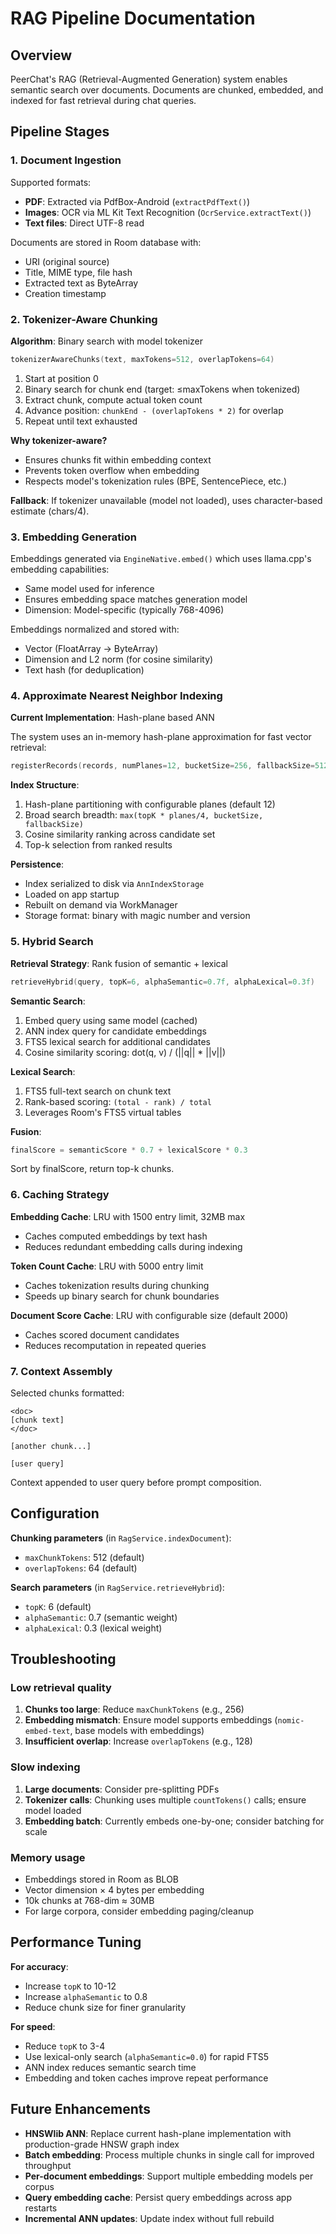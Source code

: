 # RAG Pipeline Documentation

## Overview

PeerChat's RAG (Retrieval-Augmented Generation) system enables semantic search over documents. Documents are chunked, embedded, and indexed for fast retrieval during chat queries.

## Pipeline Stages

### 1. Document Ingestion

Supported formats:
- **PDF**: Extracted via PdfBox-Android (`extractPdfText()`)
- **Images**: OCR via ML Kit Text Recognition (`OcrService.extractText()`)
- **Text files**: Direct UTF-8 read

Documents are stored in Room database with:
- URI (original source)
- Title, MIME type, file hash
- Extracted text as ByteArray
- Creation timestamp

### 2. Tokenizer-Aware Chunking

**Algorithm**: Binary search with model tokenizer

```kotlin
tokenizerAwareChunks(text, maxTokens=512, overlapTokens=64)
```

1. Start at position 0
2. Binary search for chunk end (target: ≤maxTokens when tokenized)
3. Extract chunk, compute actual token count
4. Advance position: `chunkEnd - (overlapTokens * 2)` for overlap
5. Repeat until text exhausted

**Why tokenizer-aware?**
- Ensures chunks fit within embedding context
- Prevents token overflow when embedding
- Respects model's tokenization rules (BPE, SentencePiece, etc.)

**Fallback**: If tokenizer unavailable (model not loaded), uses character-based estimate (chars/4).

### 3. Embedding Generation

Embeddings generated via `EngineNative.embed()` which uses llama.cpp's embedding capabilities:
- Same model used for inference
- Ensures embedding space matches generation model
- Dimension: Model-specific (typically 768-4096)

Embeddings normalized and stored with:
- Vector (FloatArray → ByteArray)
- Dimension and L2 norm (for cosine similarity)
- Text hash (for deduplication)

### 4. Approximate Nearest Neighbor Indexing

**Current Implementation**: Hash-plane based ANN

The system uses an in-memory hash-plane approximation for fast vector retrieval:

```kotlin
registerRecords(records, numPlanes=12, bucketSize=256, fallbackSize=512)
```

**Index Structure**:
1. Hash-plane partitioning with configurable planes (default 12)
2. Broad search breadth: `max(topK * planes/4, bucketSize, fallbackSize)`
3. Cosine similarity ranking across candidate set
4. Top-k selection from ranked results

**Persistence**:
- Index serialized to disk via `AnnIndexStorage`
- Loaded on app startup
- Rebuilt on demand via WorkManager
- Storage format: binary with magic number and version

### 5. Hybrid Search

**Retrieval Strategy**: Rank fusion of semantic + lexical

```kotlin
retrieveHybrid(query, topK=6, alphaSemantic=0.7f, alphaLexical=0.3f)
```

**Semantic Search**:
1. Embed query using same model (cached)
2. ANN index query for candidate embeddings
3. FTS5 lexical search for additional candidates
4. Cosine similarity scoring: dot(q, v) / (||q|| * ||v||)

**Lexical Search**:
1. FTS5 full-text search on chunk text
2. Rank-based scoring: `(total - rank) / total`
3. Leverages Room's FTS5 virtual tables

**Fusion**:
```kotlin
finalScore = semanticScore * 0.7 + lexicalScore * 0.3
```

Sort by finalScore, return top-k chunks.

### 6. Caching Strategy

**Embedding Cache**: LRU with 1500 entry limit, 32MB max
- Caches computed embeddings by text hash
- Reduces redundant embedding calls during indexing

**Token Count Cache**: LRU with 5000 entry limit
- Caches tokenization results during chunking
- Speeds up binary search for chunk boundaries

**Document Score Cache**: LRU with configurable size (default 2000)
- Caches scored document candidates
- Reduces recomputation in repeated queries

### 7. Context Assembly

Selected chunks formatted:
```
<doc>
[chunk text]
</doc>

[another chunk...]

[user query]
```

Context appended to user query before prompt composition.

## Configuration

**Chunking parameters** (in `RagService.indexDocument`):
- `maxChunkTokens`: 512 (default)
- `overlapTokens`: 64 (default)

**Search parameters** (in `RagService.retrieveHybrid`):
- `topK`: 6 (default)
- `alphaSemantic`: 0.7 (semantic weight)
- `alphaLexical`: 0.3 (lexical weight)

## Troubleshooting

### Low retrieval quality

1. **Chunks too large**: Reduce `maxChunkTokens` (e.g., 256)
2. **Embedding mismatch**: Ensure model supports embeddings (`nomic-embed-text`, base models with embeddings)
3. **Insufficient overlap**: Increase `overlapTokens` (e.g., 128)

### Slow indexing

1. **Large documents**: Consider pre-splitting PDFs
2. **Tokenizer calls**: Chunking uses multiple `countTokens()` calls; ensure model loaded
3. **Embedding batch**: Currently embeds one-by-one; consider batching for scale

### Memory usage

- Embeddings stored in Room as BLOB
- Vector dimension × 4 bytes per embedding
- 10k chunks at 768-dim ≈ 30MB
- For large corpora, consider embedding paging/cleanup

## Performance Tuning

**For accuracy**:
- Increase `topK` to 10-12
- Increase `alphaSemantic` to 0.8
- Reduce chunk size for finer granularity

**For speed**:
- Reduce `topK` to 3-4
- Use lexical-only search (`alphaSemantic=0.0`) for rapid FTS5
- ANN index reduces semantic search time
- Embedding and token caches improve repeat performance

## Future Enhancements

- **HNSWlib ANN**: Replace current hash-plane implementation with production-grade HNSW graph index
- **Batch embedding**: Process multiple chunks in single call for improved throughput
- **Per-document embeddings**: Support multiple embedding models per corpus
- **Query embedding cache**: Persist query embeddings across app restarts
- **Incremental ANN updates**: Update index without full rebuild

